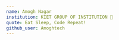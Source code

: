 ```yaml
---
name: Amogh Nagar 
institution: KIET GROUP OF INSTITUTION 🚩 
quote: Eat Sleep, Code Repeat!
github_user: Amoghtech
---
```

